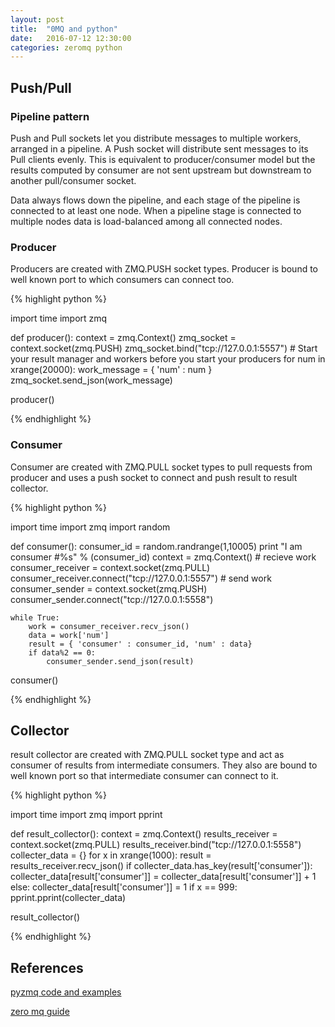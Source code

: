 ```yaml
---
layout: post
title:  "0MQ and python"
date:   2016-07-12 12:30:00
categories: zeromq python
---
```


## Push/Pull

### Pipeline pattern

Push and Pull sockets let you distribute messages to multiple workers, arranged in a pipeline. A Push socket will distribute sent messages to its Pull clients evenly. This is equivalent to producer/consumer model but the results computed by consumer are not sent upstream but downstream to another pull/consumer socket.

Data always flows down the pipeline, and each stage of the pipeline is connected to at least one node. When a pipeline stage is connected to multiple nodes data is load-balanced among all connected nodes.


### Producer

Producers are created with ZMQ.PUSH socket types. Producer is bound to well known port to which consumers can connect too.

{% highlight python %}

import time
import zmq

def producer():
    context = zmq.Context()
    zmq_socket = context.socket(zmq.PUSH)
    zmq_socket.bind("tcp://127.0.0.1:5557")
    # Start your result manager and workers before you start your producers
    for num in xrange(20000):
        work_message = { 'num' : num }
        zmq_socket.send_json(work_message)

producer()


{% endhighlight %}

### Consumer

Consumer are created with ZMQ.PULL socket types to pull requests from producer and uses a push socket to connect and push result to result collector.

{% highlight python %}

import time
import zmq
import random

def consumer():
    consumer_id = random.randrange(1,10005)
    print "I am consumer #%s" % (consumer_id)
    context = zmq.Context()
    # recieve work
    consumer_receiver = context.socket(zmq.PULL)
    consumer_receiver.connect("tcp://127.0.0.1:5557")
    # send work
    consumer_sender = context.socket(zmq.PUSH)
    consumer_sender.connect("tcp://127.0.0.1:5558")

    while True:
        work = consumer_receiver.recv_json()
        data = work['num']
        result = { 'consumer' : consumer_id, 'num' : data}
        if data%2 == 0:
            consumer_sender.send_json(result)

consumer()

{% endhighlight %}


## Collector

result collector are created with ZMQ.PULL socket type and act as consumer of results from intermediate consumers. They also are bound to well known port so that intermediate consumer can connect to it.

{% highlight python %}

import time
import zmq
import pprint

def result_collector():
    context = zmq.Context()
    results_receiver = context.socket(zmq.PULL)
    results_receiver.bind("tcp://127.0.0.1:5558")
    collecter_data = {}
    for x in xrange(1000):
        result = results_receiver.recv_json()
        if collecter_data.has_key(result['consumer']):
            collecter_data[result['consumer']] = collecter_data[result['consumer']] + 1
        else:
            collecter_data[result['consumer']] = 1
        if x == 999:
            pprint.pprint(collecter_data)

result_collector()

{% endhighlight %}

## References

[pyzmq code and examples](http://learning-0mq-with-pyzmq.readthedocs.io/en/latest/pyzmq/patterns/pushpull.html)

[zero mq guide](http://zguide.zeromq.org/page:all)
